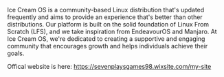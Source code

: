Ice Cream OS is a community-based Linux distribution that's updated frequently and aims to provide an experience that's better than other distributions. Our platform is built on the solid foundation of Linux From Scratch (LFS), and we take inspiration from EndeavourOS and Manjaro. At Ice Cream OS, we're dedicated to creating a supportive and engaging community that encourages growth and helps individuals achieve their goals.


Offical website is here: https://sevenplaysgames98.wixsite.com/my-site
